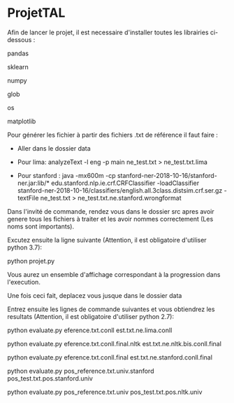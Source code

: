 # ProjetTAL

Afin de lancer le projet, il est necessaire d'installer toutes les librairies ci-dessous : 



pandas

sklearn

numpy 

glob

os

matplotlib

Pour générer les fichier à partir des fichiers .txt de référence il faut faire :

- Aller dans le dossier data

- Pour lima: analyzeText -l eng -p main ne_test.txt > ne_test.txt.lima

- Pour stanford : java -mx600m -cp stanford-ner-2018-10-16/stanford-ner.jar:lib/* edu.stanford.nlp.ie.crf.CRFClassifier -loadClassifier stanford-ner-2018-10-16/classifiers/english.all.3class.distsim.crf.ser.gz -textFile ne_test.txt > ne_test.txt.ne.stanford.wrongformat 



Dans l'invité de commande, rendez vous dans le dossier src apres avoir genere tous les fichiers à traiter et les avoir nommes correctement (Les noms sont importants).

Excutez ensuite la ligne suivante (Attention, il est obligatoire d'utiliser python 3.7):



python projet.py 



Vous aurez un ensemble d'affichage correspondant à la progression dans l'execution.

Une fois ceci fait, deplacez vous jusque dans le dossier data

Entrez ensuite les lignes de commande suivantes et vous obtiendrez les resultats (Attention, il est obligatoire d'utiliser python 2.7):



python evaluate.py eference.txt.conll est.txt.ne.lima.conll



python evaluate.py eference.txt.conll.final.nltk est.txt.ne.nltk.bis.conll.final



python evaluate.py eference.txt.conll.final est.txt.ne.stanford.conll.final



python evaluate.py pos_reference.txt.univ.stanford pos_test.txt.pos.stanford.univ



python evaluate.py pos_reference.txt.univ pos_test.txt.pos.nltk.univ
